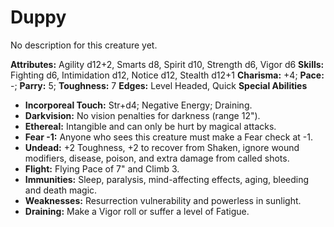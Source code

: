 # Duppy

No description for this creature yet.

**Attributes:** Agility d12+2, Smarts d8, Spirit d10, Strength d6, Vigor
d6
**Skills:** Fighting d6, Intimidation d12, Notice d12, Stealth d12+1
**Charisma:** +4; **Pace:** -; **Parry:** 5; **Toughness:** 7
**Edges:** Level Headed, Quick
**Special Abilities**

- **Incorporeal Touch:** Str+d4; Negative Energy; Draining.
- **Darkvision:** No vision penalties for darkness (range 12").
- **Ethereal:** Intangible and can only be hurt by magical attacks.
- **Fear -1:** Anyone who sees this creature must make a Fear check at
-1.
- **Undead:** +2 Toughness, +2 to recover from Shaken, ignore wound
modifiers, disease, poison, and extra damage from called shots.
- **Flight:** Flying Pace of 7" and Climb 3.
- **Immunities:** Sleep, paralysis, mind-affecting effects, aging,
bleeding and death magic.
- **Weaknesses:** Resurrection vulnerability and powerless in sunlight.
- **Draining:** Make a Vigor roll or suffer a level of Fatigue.

